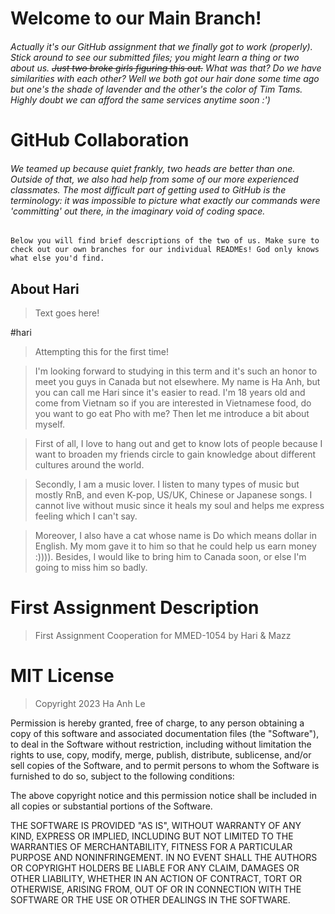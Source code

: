 # Welcome to our Main Branch! 
###### Actually it's our GitHub assignment that we finally got to work (properly). Stick around to see our submitted files; you might learn a thing or two about us. ~~Just two broke girls figuring this out.~~ What was that? Do we have similarities with each other? Well we both got our hair done some time ago but one's the shade of lavender and the other's the color of Tim Tams. Highly doubt we can afford the same services anytime soon :') 

# GitHub Collaboration 
###### We teamed up because quiet frankly, _two heads are better than one._ Outside of that, we also had help from some of our more experienced classmates. The most difficult part of getting used to GitHub is the terminology: it was impossible to picture what exactly our commands were 'committing' out there, in the imaginary void of coding space.

`Below you will find brief descriptions of the two of us. Make sure to check out our own branches for our individual READMEs! God only knows what else you'd find.`

## About Hari
> Text goes here!

#hari
> Attempting this for the first time!

> I'm looking forward to studying in this term and it's such an honor to meet you guys in Canada but not elsewhere. My name is Ha Anh, but you can call me Hari since it's easier to read. I'm 18 years old and come from Vietnam so if you are interested in Vietnamese food, do you want to go eat Pho with me? Then let me introduce a bit about myself.

> First of all, I love to hang out and get to know lots of people because I want to broaden my friends circle to gain knowledge about different cultures around the world.

> Secondly, I am a music lover. I listen to many types of music but mostly RnB, and even K-pop, US/UK, Chinese or Japanese songs. I cannot live without music since it heals my soul and helps me express feeling which I can't say.

> Moreover, I also have a cat whose name is Do which means dollar in English. My mom gave it to him so that he could help us earn money :)))). Besides, I would like to bring him to Canada soon, or else I'm going to miss him so badly.

# First Assignment Description
>First Assignment Cooperation for MMED-1054 by Hari & Mazz

# MIT License 
> Copyright 2023 Ha Anh Le 

Permission is hereby granted, free of charge, to any person obtaining a copy of this software and associated documentation files (the "Software"), to deal in the Software without restriction, including without limitation the rights to use, copy, modify, merge, publish, distribute, sublicense, and/or sell copies of the Software, and to permit persons to whom the Software is furnished to do so, subject to the following conditions:

The above copyright notice and this permission notice shall be included in all copies or substantial portions of the Software.

THE SOFTWARE IS PROVIDED "AS IS", WITHOUT WARRANTY OF ANY KIND, EXPRESS OR IMPLIED, INCLUDING BUT NOT LIMITED TO THE WARRANTIES OF MERCHANTABILITY, FITNESS FOR A PARTICULAR PURPOSE AND NONINFRINGEMENT. IN NO EVENT SHALL THE AUTHORS OR COPYRIGHT HOLDERS BE LIABLE FOR ANY CLAIM, DAMAGES OR OTHER LIABILITY, WHETHER IN AN ACTION OF CONTRACT, TORT OR OTHERWISE, ARISING FROM, OUT OF OR IN CONNECTION WITH THE SOFTWARE OR THE USE OR OTHER DEALINGS IN THE SOFTWARE.